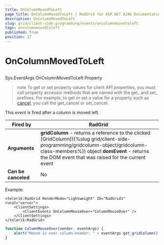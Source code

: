 ```yaml
---
title: OnColumnMovedToLeft
page_title: OnColumnMovedToLeft | RadGrid for ASP.NET AJAX Documentation
description: OnColumnMovedToLeft
slug: grid/client-side-programming/events/oncolumnmovedtoleft
tags: oncolumnmovedtoleft
published: True
position: 17
---
```


# OnColumnMovedToLeft



## 

Sys.EventArgs OnColumnMovedToLeft Property

>note To get or set property values for client API properties, you must call property accessor methods that are named with the get_ and set_ prefixes. For example, to get or set a value for a property such as [cancel](https://msdn.microsoft.com/en-us/library/bb310859.aspx), you call the get_cancel or set_cancel.
>


This event is fired after a column is moved left.


|  **Fired by**  | RadGrid |
| ------ | ------ |
| **Arguments** | **gridColumn** - returns a reference to the clicked [GridColumn]({%slug grid/client-side-programming/gridcolumn-object/gridcolumn-class-members%}) object **domEvent** - returns the DOM event that was raised for the current event|
| **Can be canceled** |No|

Example:

````ASP.NET
<telerik:RadGrid RenderMode="Lightweight" ID="RadGrid1" runat="server">
    <ClientSettings>
        <ClientEvents OnColumnMouseOver="ColumnMouseOver" />
    </ClientSettings>
</telerik:RadGrid>
````



````JavaScript
function ColumnMouseOver(sender, eventArgs) {
    alert("Mouse is over column-header: " + eventArgs.get_gridColumn().get_element().cellIndex);
}
````


